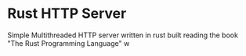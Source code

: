 # Rust HTTP Server

Simple Multithreaded HTTP server written in rust built reading the book "The Rust Programming Language"
w
